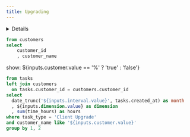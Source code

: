 ```yaml
---
title: Upgrading
---
```


<Details title='How to edit this page'>

  This page can be found in your project at `/pages/index.md`. Make a change to the markdown file and save it to see the change take effect in your browser. xx
</Details>

```sql customers
from customers
select 
    customer_id
    , customer_name
```

<Dropdown title="Interval" name=interval>
    <DropdownOption value=week />
    <DropdownOption value=month />
</Dropdown>

<Dropdown title="Dimension" name=dimension>
    <DropdownOption value=customer_name />
    <DropdownOption value=environment />
</Dropdown>

<Dropdown title="Customer filter" data={customers} name=customer value=customer_name label=customer_name>
    <DropdownOption value="%" valueLabel="All Customers"/>
</Dropdown>

show: ${inputs.customer.value == '%' ? 'true' : 'false'}

```sql customer_hours
from tasks 
left join customers
  on tasks.customer_id = customers.customer_id
select 
  date_trunc('${inputs.interval.value}', tasks.created_at) as month
  , ${inputs.dimension.value} as dimension
  , sum(time_hours) as hours
where task_type = 'Client Upgrade'
and customer_name like '${inputs.customer.value}'
group by 1, 2 
```



<BarChart
    data={customer_hours}
    title="Customer Hours by Month"
    x=month
    y=hours
    series=dimension
/>